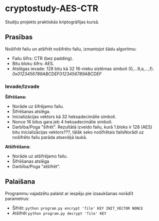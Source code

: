 # cryptostudy-AES-CTR
Studiju projekts praktiskās kriptogrāfijas kursā.

## Prasības
Nošifrēt failu un atšifrēt nošifrēto failu, izmantojot šādu algoritmu:
- Failu šifrs: CTR (bez padding).
- Bitu bloku šifrs: AES.
- Atslēgas ievade: 128 bitu kā 32 16-nieku sistēmas simboli (0,...9,a,...,f). <i>0x0123456789ABCDEF0123456789ABCDEF</i>

### Ievade/Izvade
<b>Šifrēšana:</b>
- Norāde uz šifrējamo failu.
- Šifrēšanas atslēga.
- Inicializācijas vektors kā 32 heksadecimālie simboli.
- Nonce 16 bitus gara jeb 4 heksadecimālie simboli.
- Darbība/Poga "šifrēt".
Rezultātā izveido failu, kurā 1.bloks ir 128 (AES) bitu
inicializācijas vektors???, tālāk seko nošifrētais failsNorādi uz nošifrēto failu parāda atsevšķā laukā.

<b>Atšifrēšana:</b>
- Norāde uz atšifrējamo failu.
- Šifrēšanas atslēga
- Darbība/Poga "atšifrēt".

## Palaišana
Programmu vajadzētu palaist ar iespēju pie izsaukšanas norādīt parametrus:
- Šifrēt: `python program.py encrypt 'file' KEY INIT_VECTOR NONCE`
- Atšifrēt `python program.py decrypt 'file' KEY`
